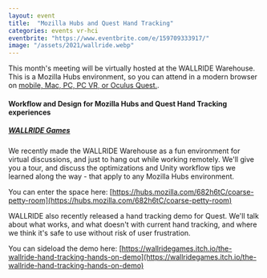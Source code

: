```yaml
---
layout: event
title:  "Mozilla Hubs and Quest Hand Tracking"
categories: events vr-hci
eventbrite: "https://www.eventbrite.com/e/159709333917/"
image: "/assets/2021/wallride.webp"
---
```


This month's meeting will be virtually hosted at the WALLRIDE Warehouse.  This is a Mozilla Hubs environment, so you can attend in a modern browser on [mobile, Mac, PC, PC VR, or Oculus Quest.](https://support.mozilla.org/en-US/kb/which-devices-can-i-use-join-hubs-room).

#### Workflow and Design for Mozilla Hubs and Quest Hand Tracking experiences
##### [WALLRIDE Games](https://www.wallridegames.com/)

We recently made the WALLRIDE Warehouse as a fun environment for virtual discussions, and just to hang out while working remotely.  We'll give you a tour, and discuss the optimizations and Unity workflow tips we learned along the way - that apply to any Mozilla Hubs environment.

You can enter the space here: [https://hubs.mozilla.com/682h6tC/coarse-petty-room](https://hubs.mozilla.com/682h6tC/coarse-petty-room)

WALLRIDE also recently released a hand tracking demo for Quest.  We'll talk about what works, and what doesn't with current hand tracking, and where we think it's safe to use without risk of user frustration.

You can sideload the demo here: [https://wallridegames.itch.io/the-wallride-hand-tracking-hands-on-demo](https://wallridegames.itch.io/the-wallride-hand-tracking-hands-on-demo)
